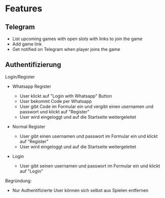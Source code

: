 # Features

## Telegram

- List upcoming games with open slots with links to join the game
- Add game link
- Get notified on Telegram when player joins the game

## Authentifizierung

Login/Register

- Whatsapp Register

  - User klickt auf "Login with Whatsapp" Button
  - User bekommt Code per Whatsapp
  - User gibt Code im Formular ein und vergibt einen usernamen und passwort und klickt auf "Register"
  - User wird eingeloggt und auf die Startseite weitergeleitet

- Normal Register

  - User gibt einen usernamen und passwort im Formular ein und klickt auf "Register"
  - User wird eingeloggt und auf die Startseite weitergeleitet

- Login
  - User gibt seinen usernamen und passwort im Formular ein und klickt auf "Login"

Begründung:

- Nur Authentifizierte User können sich selbst aus Spielen entfernen
